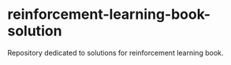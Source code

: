 # reinforcement-learning-book-solution
Repository dedicated to solutions for reinforcement learning book.
